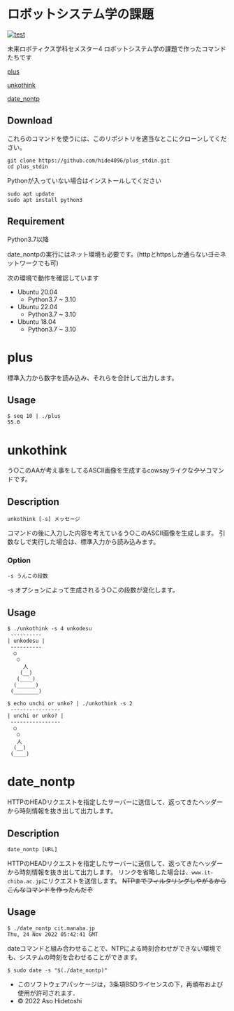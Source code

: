 # ロボットシステム学の課題

[![test](https://github.com/hide4096/plus_stdin/actions/workflows/test.yml/badge.svg)](https://github.com/hide4096/plus_stdin/actions/workflows/test.yml)

未来ロボティクス学科セメスター4 ロボットシステム学の課題で作ったコマンドたちです

[plus](#plus)

[unkothink](#unkothink)

[date_nontp](#date_nontp)

## Download

これらのコマンドを使うには、このリポジトリを適当なとこにクローンしてください。

```
git clone https://github.com/hide4096/plus_stdin.git
cd plus_stdin
```

Pythonが入っていない場合はインストールしてください

```
sudo apt update
sudo apt install python3
```

## Requirement

Python3.7以降

date_nontpの実行にはネット環境も必要です。(httpとhttpsしか通らない~~ゴミ~~ネットワークでも可)

次の環境で動作を確認しています
- Ubuntu 20.04
  - Python3.7 ~ 3.10
- Ubuntu 22.04
  - Python3.7 ~ 3.10
- Ubuntu 18.04
  - Python3.7 ~ 3.10

# plus

<a id="plus"></a>

標準入力から数字を読み込み、それらを合計して出力します。

## Usage

```
$ seq 10 | ./plus
55.0
```

# unkothink

<a id="unkothink"></a>

う○このAAが考え事をしてるASCII画像を生成するcowsayライクな~~クソ~~コマンドです。

## Description

```
unkothink [-s] メッセージ
```

コマンドの後に入力した内容を考えているう○このASCII画像を生成します。
引数なしで実行した場合は、標準入力から読み込みます。


### Option

```
-s うんこの段数
```

-s オプションによって生成されるう○この段数が変化します。

## Usage

```
$ ./unkothink -s 4 unkodesu
 ----------
| unkodesu |
 ----------
  ○
   ○
     人
    (__)
   (____)
  (______)
 (________)
```

```
$ echo unchi or unko? | ./unkothink -s 2
 ----------------
| unchi or unko? |
 ----------------
  ○
   ○
   人
  (__)
 (____)
```

# date_nontp

<a id="date_nontp"></a>

HTTPのHEADリクエストを指定したサーバーに送信して、返ってきたヘッダーから時刻情報を抜き出して出力します。

## Description

```
date_nontp [URL]
```

HTTPのHEADリクエストを指定したサーバーに送信して、返ってきたヘッダーから時刻情報を抜き出して出力します。
リンクを省略した場合は、`www.it-chiba.ac.jp`にリクエストを送信します。
~~NTPまでフィルタリングしやがるからこんなコマンドを作ったんだぞ~~

## Usage

```
$ ./date_nontp cit.manaba.jp
Thu, 24 Nov 2022 05:42:41 GMT
```

dateコマンドと組み合わせることで、NTPによる時刻合わせができない環境でも、システムの時刻を合わせることができます。

```
$ sudo date -s "$(./date_nontp)"
```

- このソフトウェアパッケージは，3条項BSDライセンスの下，再頒布および使用が許可されます．
- © 2022 Aso Hidetoshi
